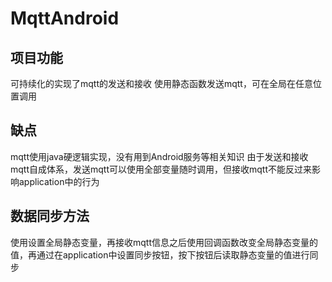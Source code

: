 # MqttAndroid

## 项目功能
可持续化的实现了mqtt的发送和接收
使用静态函数发送mqtt，可在全局在任意位置调用

## 缺点
mqtt使用java硬逻辑实现，没有用到Android服务等相关知识
由于发送和接收mqtt自成体系，发送mqtt可以使用全部变量随时调用，但接收mqtt不能反过来影响application中的行为
## 数据同步方法
使用设置全局静态变量，再接收mqtt信息之后使用回调函数改变全局静态变量的值，再通过在application中设置同步按钮，按下按钮后读取静态变量的值进行同步

